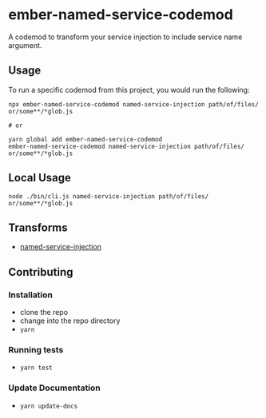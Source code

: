 # ember-named-service-codemod

A codemod to transform your service injection to include service name argument.

## Usage

To run a specific codemod from this project, you would run the following:

```
npx ember-named-service-codemod named-service-injection path/of/files/ or/some**/*glob.js

# or

yarn global add ember-named-service-codemod
ember-named-service-codemod named-service-injection path/of/files/ or/some**/*glob.js
```

## Local Usage
```
node ./bin/cli.js named-service-injection path/of/files/ or/some**/*glob.js
```

## Transforms

<!--TRANSFORMS_START-->
* [named-service-injection](transforms/named-service-injection/README.md)
<!--TRANSFORMS_END-->

## Contributing

### Installation

* clone the repo
* change into the repo directory
* `yarn`

### Running tests

* `yarn test`

### Update Documentation

* `yarn update-docs`